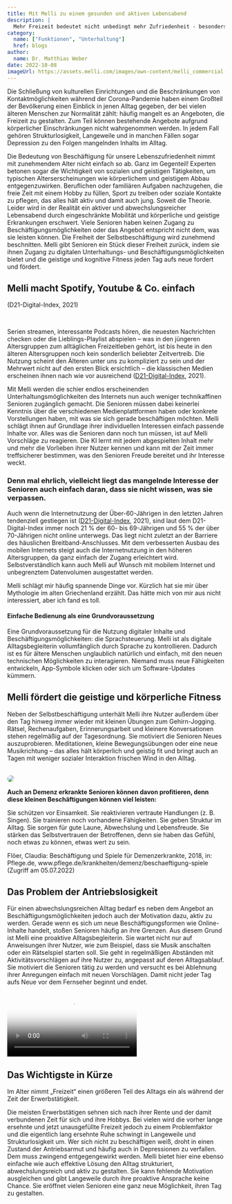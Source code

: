```yaml
---
title: Mit Melli zu einem gesunden und aktiven Lebensabend
description: |
  Mehr Freizeit bedeutet nicht unbedingt mehr Zufriedenheit - besonders im Alter fehlt es häufig an Möglichkeiten die freie Zeit mit spannden Inhalten und Aktivitäten zu füllen. Wir zeigen, wie Melli dabei helfen kann.
category:
  name: ["Funktionen", "Unterhaltung"]
  href: blogs
author:
  name: Dr. Matthias Weber
date: 2022-10-08
imageUrl: https://assets.melli.com/images/own-content/melli_commercial-screenshots_entertainment-3_komprimiert.jpg
---
```


<intro-section>
Die Schließung von kulturellen Einrichtungen und die Beschränkungen von Kontaktmöglichkeiten während der Corona-Pandemie haben einem Großteil der Bevölkerung einen Einblick in jenen Alltag gegeben, der bei vielen älteren Menschen zur Normalität zählt: häufig mangelt es an Angeboten, die Freizeit zu gestalten. Zum Teil können bestehende Angebote aufgrund körperlicher Einschränkungen nicht wahrgenommen werden. In jedem Fall gehören Strukturlosigkeit, Langeweile und in manchen Fällen sogar Depression zu den Folgen mangelnden Inhalts im Alltag.
</intro-section>

<br>

Die Bedeutung von Beschäftigung für unsere Lebenszufriedenheit nimmt mit zunehmendem Alter nicht einfach so ab. Ganz im Gegenteil! Experten betonen sogar die Wichtigkeit von sozialen und geistigen Tätigkeiten, um typischen Alterserscheinungen wie körperlichem und geistigem Abbau entgegenzuwirken. Beruflichen oder familiären Aufgaben nachzugehen, die freie Zeit mit einem Hobby zu füllen, Sport zu treiben oder soziale Kontakte zu pflegen, das alles hält aktiv und damit auch jung. Soweit die Theorie. Leider wird in der Realität ein aktiver und abwechslungsreicher Lebensabend durch eingeschränkte Mobilität und körperliche und geistige Erkrankungen erschwert. Viele Senioren haben keinen Zugang zu Beschäftigungsmöglichkeiten oder das Angebot entspricht nicht dem, was sie leisten können. Die Freiheit der Selbstbeschäftigung wird zunehmend beschnitten. Melli gibt Senioren ein Stück dieser Freiheit zurück, indem sie ihnen Zugang zu digitalen Unterhaltungs- und Beschäftigungsmöglichkeiten bietet und die geistige und kognitive Fitness jeden Tag aufs neue fordert und fördert.


## Melli macht Spotify, Youtube & Co. einfach

<InfoBox icon="i-carbon:information" heading="Nur 2% der über 65-jährigen nutzen On-Demand oder Streaming Dienste wie Spotify, Netflix oder Amazon Prime.">
    <p class="text-primary-900 text-lg">
    (D21-Digital-Index, 2021)
    </p>
    </InfoBox>

<br>

Serien streamen, interessante Podcasts hören, die neuesten Nachrichten checken oder die Lieblings-Playlist abspielen – was in den jüngeren Altersgruppen zum alltäglichen Freizeitleben gehört, ist bis heute in den älteren Altersgruppen noch kein sonderlich beliebter Zeitvertreib. Die Nutzung scheint den Älteren unter uns zu kompliziert zu sein und der Mehrwert nicht auf den ersten Blick ersichtlich – die klassischen Medien erscheinen ihnen nach wie vor ausreichend ([D21-Digital-Index](https://initiatived21.de/app/uploads/2019/01/d21_index2018_2019.pdf), 2021).

Mit Melli werden die schier endlos erscheinenden Unterhaltungsmöglichkeiten des Internets nun auch weniger technikaffinen Senioren zugänglich gemacht. Die Senioren müssen dabei keinerlei Kenntnis über die verschiedenen Medienplattformen haben oder konkrete Vorstellungen haben, mit was sie sich gerade beschäftigen möchten. Melli schlägt ihnen auf Grundlage ihrer individuellen Interessen einfach passende Inhalte vor. Alles was die Senioren dann noch tun müssen, ist auf Melli Vorschläge zu reagieren. Die KI lernt mit jedem abgespielten Inhalt mehr und mehr die Vorlieben ihrer Nutzer kennen und kann mit der Zeit immer treffsicherer bestimmen, was den Senioren Freude bereitet und ihr Interesse weckt.

### Denn mal ehrlich, vielleicht liegt das mangelnde Interesse der Senioren auch einfach daran, dass sie nicht wissen, was sie verpassen.

Auch wenn die Internetnutzung der Über-60-Jährigen in den letzten Jahren tendenziell gestiegen ist ([D21-Digital-Index](https://initiatived21.de/app/uploads/2019/01/d21_index2018_2019.pdf), 2021), sind laut dem D21-Digital-Index immer noch 21 % der 60- bis 69-Jährigen und 55 % der über 70-Jährigen nicht online unterwegs. Das liegt nicht zuletzt an der Barriere des häuslichen Breitband-Anschlusses. Mit dem verbesserten Ausbau des mobilen Internets steigt auch die Internetnutzung in den höheren Altersgruppen, da ganz einfach der Zugang erleichtert wird. Selbstverständlich kann auch Melli auf Wunsch mit mobilem Internet und unbegrenztem Datenvolumen ausgestattet werden.

<BlogQuote source="Elisabeth A., 79 Jahre alte Melli-Nutzerin">
    Melli schlägt mir häufig spannende Dinge vor. Kürzlich hat sie mir über Mythologie im alten Griechenland erzählt. Das hätte mich von mir aus nicht interessiert, aber ich fand es toll.
</BlogQuote>

<br>

#### Einfache Bedienung als eine Grundvoraussetzung

Eine Grundvoraussetzung für die Nutzung digitaler Inhalte und Beschäftigungsmöglichkeiten: die Sprachsteuerung. Melli ist als digitale Alltagsbegleiterin vollumfänglich durch Sprache zu kontrollieren. Dadurch ist es für ältere Menschen unglaublich natürlich und einfach, mit den neuen technischen Möglichkeiten zu interagieren. Niemand muss neue Fähigkeiten entwickeln, App-Symbole klicken oder sich um Software-Updates kümmern.

## Melli fördert die geistige und körperliche Fitness

Neben der Selbstbeschäftigung unterhält Melli ihre Nutzer außerdem über den Tag hinweg immer wieder mit kleinen Übungen zum Gehirn-Jogging. Rätsel, Rechenaufgaben, Erinnerungsarbeit und kleinere Konversationen stehen regelmäßig auf der Tagesordnung. Sie motiviert die Senioren Neues auszuprobieren. Meditationen, kleine Bewegungsübungen oder eine neue Musikrichtung – das alles hält körperlich und geistig fit und bringt auch an Tagen mit weniger sozialer Interaktion frischen Wind in den Alltag.

<br>

<img src="https://assets.melli.com/images/mockups/device_activity_with-bg-1536.webp" style="border-radius:32px">

<br>

**Auch an Demenz erkrankte Senioren können davon profitieren, denn diese kleinen Beschäftigungen können viel leisten:**


<CheckList icon='i-carbon:checkmark'>
    Sie schützen vor Einsamkeit.
</CheckList>
<CheckList icon='i-carbon:checkmark'>
    Sie reaktivieren vertraute Handlungen (z. B. Singen).
</CheckList>
<CheckList icon='i-carbon:checkmark'>
    Sie trainieren noch vorhandene Fähigkeiten.
</CheckList>
<CheckList icon='i-carbon:checkmark'>
    Sie geben Struktur im Alltag.
</CheckList>
<CheckList icon='i-carbon:checkmark'>
    Sie sorgen für gute Laune, Abwechslung und Lebensfreude.
</CheckList>
<CheckList icon='i-carbon:checkmark'>
    Sie stärken das Selbstvertrauen der Betroffenen, denn sie haben das Gefühl, noch etwas zu können, etwas wert zu sein.
</CheckList>

<p class="text-sm italic leading-5">
Flöer, Claudia: Beschäftigung und Spiele für Demenzerkrankte, 2018, in: Pflege.de, www.pflege.de/krankheiten/demenz/beschaeftigung-spiele (Zugriff am 05.07.2022)
</p>

## Das Problem der Antriebslosigkeit

Für einen abwechslungsreichen Alltag bedarf es neben dem Angebot an Beschäftigungsmöglichkeiten jedoch auch der Motivation dazu, aktiv zu werden. Gerade wenn es sich um neue Beschäftigungsformen wie Online-Inhalte handelt, stoßen Senioren häufig an ihre Grenzen. Aus diesem Grund ist Melli eine proaktive Alltagsbegleiterin. Sie wartet nicht nur auf Anweisungen ihrer Nutzer, wie zum Beispiel, dass sie Musik anschalten oder ein Rätselspiel starten soll. Sie geht in regelmäßigen Abständen mit Aktivitätsvorschlägen auf ihre Nutzer zu, angepasst auf deren Alltagsablauf. Sie motiviert die Senioren tätig zu werden und versucht es bei Ablehnung ihrer Anregungen einfach mit neuen Vorschlägen. Damit nicht jeder Tag aufs Neue vor dem Fernseher beginnt und endet.

<video id="heroVideo" ref="heroVideo" class="lg:object-cover w-full h-full py-10" controls poster="https://assets.melli.com/images/own-content/melli_commercial-screenshots_entertainment-1-1536.webp">
    <source src="https://videos.melli.com/entertainment.mp4" type="video/mp4">
</video>

## Das Wichtigste in Kürze

<BlogQuote> 
    Im Alter nimmt „Freizeit“ einen größeren Teil des Alltags ein als während der Zeit der Erwerbstätigkeit. 
</BlogQuote>

<br>

Die meisten Erwerbstätigen sehnen sich nach ihrer Rente und der damit verbundenen Zeit für sich und ihre Hobbys. Bei vielen wird die vorher lange ersehnte und jetzt unausgefüllte Freizeit jedoch zu einem Problemfaktor und die eigentlich lang ersehnte Ruhe schwingt in Langeweile und Strukturlosigkeit um. Wer sich nicht zu beschäftigen weiß, droht in einen Zustand der Antriebsarmut und häufig auch in Depressionen zu verfallen. Dem muss zwingend entgegengewirkt werden. Melli bietet hier eine ebenso einfache wie auch effektive Lösung den Alltag strukturiert, abwechslungsreich und aktiv zu gestalten. Sie kann fehlende Motivation ausgleichen und gibt Langeweile durch ihre proaktive Ansprache keine Chance. Sie eröffnet vielen Senioren eine ganz neue Möglichkeit, ihren Tag zu gestalten.

<br>

<BlogPromo/>

  <br>